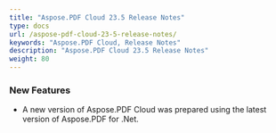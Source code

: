 ```yaml
---
title: "Aspose.PDF Cloud 23.5 Release Notes"
type: docs
url: /aspose-pdf-cloud-23-5-release-notes/
keywords: "Aspose.PDF Cloud, Release Notes"
description: "Aspose.PDF Cloud 23.5 Release Notes"
weight: 80
---
```


### **New Features**
- A new version of Aspose.PDF Cloud was prepared using the latest version of Aspose.PDF for .Net.
